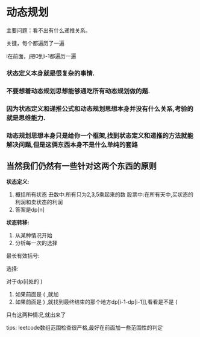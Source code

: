 # 动态规划

主要问题：看不出有什么递推关系。

关键，每个都遍历了一遍

i在前面，j把0到i-1都遍历一遍

### 状态定义本身就是很复杂的事情.

### 不要想着动态规划思想能够通吃所有动态规划做的题.

### 因为状态定义和递推公式和动态规划思想本身并没有什么关系,考验的就是思维能力.

### 动态规划思想本身只是给你一个框架,找到状态定义和递推的方法就能解决问题,但是这俩东西本身不是什么单纯的套路

## 当然我们仍然有一些针对这两个东西的原则

**状态定义:**

1. 概括所有状态
   丑数中:所有只为2,3,5乘起来的数
   股票中:在所有天中,买状态的利润和卖状态的利润
2. 答案是dp[n]

**状态转移:**

1. 从某种情况开始
2. 分析每一次的选择


最长有效括号:

选择:

对于dp[i]处的 )

1. 如果前面是 ( ,就加
2. 如果前面是 ) ,就找到最终结束的那个地方dp[i-1-dp[i-1]],看看是不是 (

只有这两种情况,就出来了

tips: leetcode数组范围检查很严格,最好在前面加一些范围性的判定
